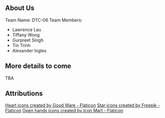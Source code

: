 ## About Us
Team Name: DTC-06
Team Members: 
- Lawrence Lau
- Tiffany Wong
- Gurpreet Singh
- Tin Trinh
- Alexander Ingles
## More details to come
TBA
## Attributions
<a href="https://www.flaticon.com/free-icons/heart" title="heart icons">Heart icons created by Good Ware - Flaticon</a>
<a href="https://www.flaticon.com/free-icons/star" title="star icons">Star icons created by Freepik - Flaticon</a>
<a href="https://www.flaticon.com/free-icons/open-hands" title="open hands icons">Open hands icons created by Icon Mart - Flaticon</a>